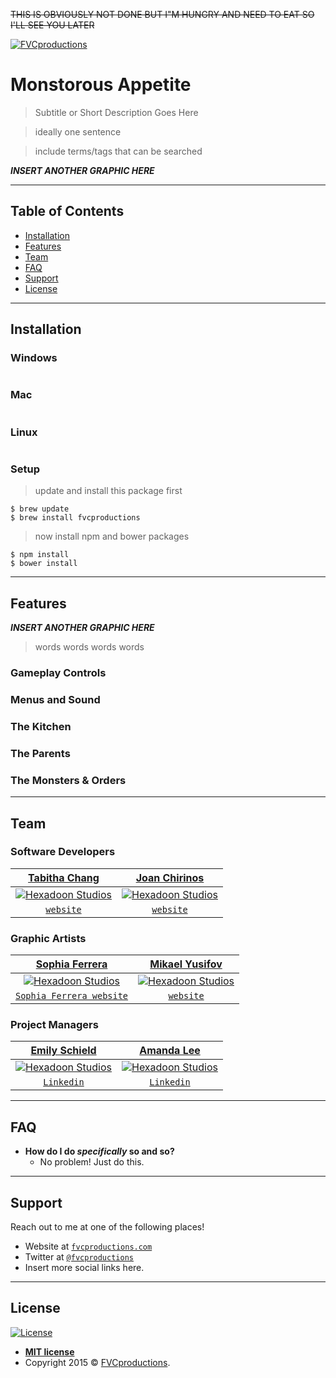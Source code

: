 ~~THIS IS OBVIOUSLY NOT DONE BUT I"M HUNGRY AND NEED TO EAT SO I'LL SEE YOU LATER~~

<a href="http://fvcproductions.com"><img src="https://avatars1.githubusercontent.com/u/4284691?v=3&s=200" title="FVCproductions" alt="FVCproductions"></a>

<!-- [![FVCproductions](https://avatars1.githubusercontent.com/u/4284691?v=3&s=200)](http://fvcproductions.com) -->


# Monstorous Appetite

> Subtitle or Short Description Goes Here

> ideally one sentence

> include terms/tags that can be searched


***INSERT ANOTHER GRAPHIC HERE***

---

## Table of Contents

- [Installation](#installation)
- [Features](#features)
- [Team](#team)
- [FAQ](#faq)
- [Support](#support)
- [License](#license)

---

## Installation

### Windows
``` code code
```

### Mac
``` code code
```

### Linux
``` code code
```

### Setup

> update and install this package first

```shell
$ brew update
$ brew install fvcproductions
```

> now install npm and bower packages

```shell
$ npm install
$ bower install
```

---

## Features
***INSERT ANOTHER GRAPHIC HERE***

 > words words words words

### Gameplay Controls

### Menus and Sound

### The Kitchen

### The Parents

### The Monsters & Orders

---

## Team

### Software Developers
| <a href="https://github.com/ahtibat1" target="_blank">**Tabitha Chang**</a> | <a href="https://github.com/JoanChirinos" target="_blank">**Joan Chirinos**</a> |
| :---: | :---: |
| [![Hexadoon Studios](https://avatars3.githubusercontent.com/u/16783371?s=400&u=71320dfbb23ff16f4f11cad8e424f8692003b601&v=4&s=200)](https://github.com/ahtibat1)    | [![Hexadoon Studios](https://avatars0.githubusercontent.com/u/33497201?s=400&u=d2b6af5c66e92cf4373464d7ce6daa16ca9e9447&v=4&s=200)](https://github.com/JoanChirinos) |
| <a href="http://github.com/fvcproductions" target="_blank">`website`</a> | <a href="http://github.com/fvcproductions" target="_blank">`website`</a> |

### Graphic Artists
| <a href="https://github.com/sophferrera" target="_blank">**Sophia Ferrera**</a> | <a href="https://github.com/JoanChirinos" target="_blank">**Mikael Yusifov**</a> |
| :---: | :---: |
| [![Hexadoon Studios](https://avatars0.githubusercontent.com/u/54869046?s=400&u=6de4d6946e8e10ba649b76d6d7b6e41e4367b375&v=4&s=200)](https://github.com/sophferrera)    | [![Hexadoon Studios](https://avatars0.githubusercontent.com/u/33497201?s=400&u=d2b6af5c66e92cf4373464d7ce6daa16ca9e9447&v=4&s=200)](http://fvcproductions.com) |
| <a href="https://slf445.myportfolio.com/about-me" target="_blank">`Sophia Ferrera website`</a> | <a href="http://github.com/fvcproductions" target="_blank">`website`</a> |

### Project Managers
| <a href="https://github.com/E-schield" target="_blank">**Emily Schield**</a> | <a href="https://github.com/amanda350" target="_blank">**Amanda Lee**</a> |
| :---: | :---: |
| [![Hexadoon Studios](https://avatars2.githubusercontent.com/u/65874973?s=460&u=6d99e91202e6e96bc809a8d0813406872046e60c&v=4&s=200)](https://github.com/E-schield)    | [![Hexadoon Studios](https://avatars1.githubusercontent.com/u/66491442?s=400&v=4&s=200)](https://github.com/amanda350) |
| <a href="https://www.linkedin.com/in/emily-schield-473046150/" target="_blank">`Linkedin`</a> | <a href="https://www.linkedin.com/in/alee000/" target="_blank">`Linkedin`</a> |

---

## FAQ

- **How do I do *specifically* so and so?**
    - No problem! Just do this.

---

## Support

Reach out to me at one of the following places!

- Website at <a href="http://fvcproductions.com" target="_blank">`fvcproductions.com`</a>
- Twitter at <a href="http://twitter.com/fvcproductions" target="_blank">`@fvcproductions`</a>
- Insert more social links here.

---

## License

[![License](http://img.shields.io/:license-mit-blue.svg?style=flat-square)](http://badges.mit-license.org)

- **[MIT license](http://opensource.org/licenses/mit-license.php)**
- Copyright 2015 © <a href="http://fvcproductions.com" target="_blank">FVCproductions</a>.
